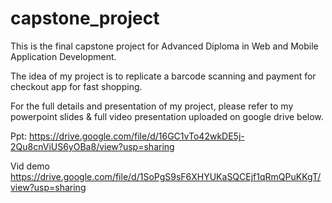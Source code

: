 # capstone_project

This is the final capstone project for Advanced Diploma in Web and Mobile Application Development.

The idea of my project is to replicate a barcode scanning and payment for checkout app for fast shopping.

For the full details and presentation of my project, please refer to my powerpoint slides & full video presentation uploaded on google drive below.

Ppt:
https://drive.google.com/file/d/16GC1vTo42wkDE5j-2Qu8cnViUS6yOBa8/view?usp=sharing

Vid demo
https://drive.google.com/file/d/1SoPgS9sF6XHYUKaSQCEjf1qRmQPuKKgT/view?usp=sharing
